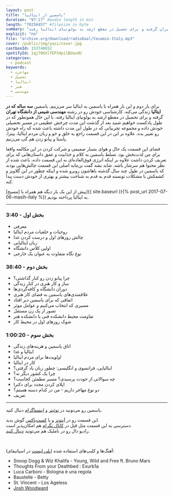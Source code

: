 ```yaml
---
layout: post
title: "یاسمین از ایتالیا"
duration: "97:17" #audio length in min
length: "70256457" #filesize in byte
summary: "یاسمین سه ساله که در ایتالیا زندگی می‌کنه. کارشناسی خودش رو در رشته مهندسی شیمی از دانشگاه تهران گرفته و برای تحصیل در مقطع ارشد به بولونیای ایتالیا رفته."
explicit: "no"
file: "archive.org/download/radioDaal/Yasamin-Italy.mp3"
cover: /public/img/yasi/cover.jpg
castboxId: 153748652
spotifyId: 1qj76KXlTEP34pilBUaxdU
categories:
  - podcast
keywords:
  - مهاجرت
  - تحصیل
  - ایتالیا
  - هنر
  - مهندسی
---
```


برای بار دوم و این بار همراه با یاسمین به ایتالیا سر می‌زنیم. یاسمین **سه ساله که در ایتالیا** زندگی می‌کنه. کارشناسی خودش رو در رشته **مهندسی شیمی از دانشگاه تهران** گرفته و برای تحصیل در مقطع ارشد به بولونیای ایتالیا رفته. با این حال همونطور که در طول پادکست خواهیم شنید بعد از گذشت این مدت چرخش عظیمی در مسیر تحصیلی خودش داده و مجموعه تجربیاتی که در طول این مدت داشته باعث شده که راه خودش رو تغییر بده. علاوه بر این در این قسمت راجع به خلق و خو و زبان مردم ایتالیا، پیتزا، پاستا و پیانو زدن هم گپ می‌زنیم.

فضای این قسمت یک حال و هوای بسیار صمیمی و شرکت کردن در این مکالمه واقعا برای من لذت‌بخش بود. تسلط یاسمین به کلام و جذابیت و عمق داستان‌هایی که برای تعریف کردن داشت علاوه بر اینکه انرژی فوق‌العاده‌ای به این قسمت داده، باعث شده از نظر محتوا هم سرشار باشه. شاید بشه گفت بن‌مایه اصلی این قسمت چالش‌هایی بودند که یاسمین در طول چند سال گذشته باهاشون روبرو شده و اینکه چطور در این گلاویز و کشمکش با مشکلات تونسته قدم به قدم به شناخت بیشتر و بهتری از خودش دست پیدا کنه.

پیش از این یک بار دیگه هم همراه با [مسیح]({{ site.baseurl }}{% post_url 2017-07-06-masih-italy %}) به ایتالیا پرداخته بودیم.
<!-- more -->

<hr>

### بخش اول - 3:40

- معرفی
- روحیات و خلقیات مردم ایتالیا
- چالش روزهای اول و درست کردن غذا
- زبان ایتالیایی
- اولین کلاس دانشگاه
- نوع نگاه متفاوت به عنوان یک خارجی

### بخش دوم - 36:40

- چرا پیانو زدن رو کنار گذاشتی؟
- ساز و کار هنری در کنار زندگی
- دوران دانشگاه و کافه‌گردی‌ها
- علاقمندی‌های یاسمین به فضای کار هنری
- اتفاقی که برای یاسمین دیر افتاد
- مسیری که انتخاب می‌کنیم و عوامل موثر
- تصور از یک زن مستقل
- تفاومت محیط دانشکده فنی با دانشکده هنر
- شوک روزهای اول در محیط کار

### بخش سوم - 1:00:20

- اتاق یاسمین و هزینه‌های زندگی
- ایتالیا و غذا
- اولویت‌ها برای مردم ایتالیا
- کار در ایتالیا
- ایتالیایی، فرانسوی و انگلیسی: چطور زبان یاد گرفتی؟
- چرا یک کشور دیگر نه؟
- چه سوالاتی از خودت پرسیدی؟ مسیر مطمئن کجاست؟
- اپلای کردن مجدد برای دکترا
- دو نوع مهاجر داریم - من در کدام دسته هستم؟
- تعریف

<hr>

یاسمین رو می‌تونید در [توئیتر](https://twitter.com/jasmine_ici) و [اینستاگرام](https://www.instagram.com/onlineyas) دنبال کنید.


این قسمت رو در [آیتونز](https://apple.co/2go4xdT) و یا [کست‌باکس](https://castbox.fm/channel/%D8%B1%D8%A7%D8%AF%DB%8C%D9%88-%D8%AF%D8%A7%D9%84-id1210932?country=us) گوش بدید.  
دسترسی به این قسمت مثل قبل در [کانال تگرام](https://t.me/radioDaal) هم امکان‌پذیر است.  
رادیو دال رو در ناملیک هم می‌تونید [دنبال کنید](https://bit.ly/2C2KlZw).  

<br>

آهنگ‌ها و کلیپ‌های استفاده شده ([پلی لیست](https://bit.ly/daal-music) در اسپاتیفای):

<div dir="ltr">
<ul>
<li>Snoop Dogg & Wiz Khalifa - Young, Wild and Free ft. Bruno Mars</li>
<li>Thoughts From your Deathbed : Exurb1a</li>
<li>Luca Carboni - Bologna è una regola</li>
<li>Baustelle - Betty</li>
<li>St. Vincent – Los Ageless</li>
<li><a href="https://www.joshwoodward.com/biography/">Josh Woodward</a></li>
</ul>
</div>
